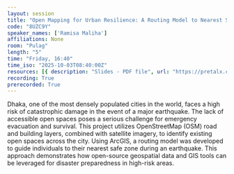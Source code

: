```yaml
---
layout: session
title: "Open Mapping for Urban Resilience: A Routing Model to Nearest Safe Spaces in Earthquake-Vulnerable Dhaka"
code: "8UZC9Y"
speaker_names: ['Ramisa Maliha']
affiliations: None
room: "Pulag"
length: "5"
time: "Friday, 16:40"
time_iso: "2025-10-03T08:40:00Z"
resources: [{ description: "Slides - PDF file", url: "https://pretalx.com/media/sotm2025-osm-science/submissions/8UZC9Y/resources/Ramis_WpgVmh7.pdf" }]
recording: True
prerecorded: True
---
```


Dhaka, one of the most densely populated cities in the world, faces a high risk of catastrophic damage in the event of a major earthquake. The lack of accessible open spaces poses a serious challenge for emergency evacuation and survival. This project utilizes OpenStreetMap (OSM) road and building layers, combined with satellite imagery, to identify existing open spaces across the city. Using ArcGIS, a routing model was developed to guide individuals to their nearest safe zone during an earthquake. This approach demonstrates how open-source geospatial data and GIS tools can be leveraged for disaster preparedness in high-risk areas.

